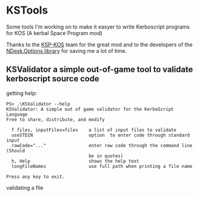 # KSTools
Some tools I'm working on to make it easyer to write Kerboscript programs for KOS (A kerbal Space Program mod)

Thanks to the [KSP-KOS](https://github.com/KSP-KOS) team for the great mod and to the developers of the [NDesk.Options library](http://www.ndesk.org/Options) for saving me a lot of time.

## KSValidator a simple out-of-game tool to validate kerboscript source code

getting help:
```
PS> .\KSValidator --help
KSValidator: A simple out of game validator for the KerboScript Language
Free to share, distribute, and modify

  f files, inputFiles=files    a list of input files to validate
  useSTDIN                     option  to enter code through standard input
  rawCode="..."                enter raw code through the command line (Should 
                               be in quotes)
  h, Help                      shows the help text
  longFileNames                use full path when printing a file name

Press any key to exit.

```

validating a file

